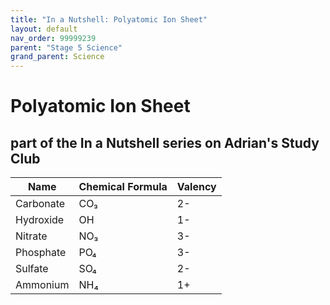 ```yaml
---
title: "In a Nutshell: Polyatomic Ion Sheet"
layout: default
nav_order: 99999239
parent: "Stage 5 Science"
grand_parent: Science
---
```


# Polyatomic Ion Sheet
## part of the In a Nutshell series on Adrian's Study Club

| Name      | Chemical Formula | Valency |
|-----------|------------------|---------|
| Carbonate | CO₃              | 2-      |
| Hydroxide | OH               | 1-      |
| Nitrate   | NO₃              | 3-      |
| Phosphate | PO₄              | 3-      |
| Sulfate   | SO₄              | 2-      |
| Ammonium  | NH₄              | 1+      |
